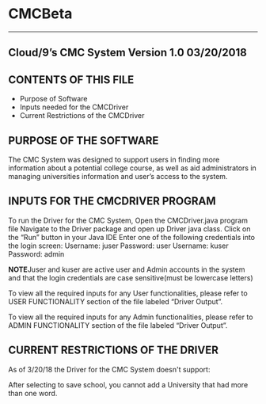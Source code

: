 # CMCBeta

------------------------------------
Cloud/9’s CMC System Version 1.0  03/20/2018
-------------------------------------


CONTENTS OF THIS FILE
---------------------

 * Purpose of Software
 * Inputs needed for the CMCDriver
 * Current Restrictions of the CMCDriver 


PURPOSE OF THE SOFTWARE
------------------------
The CMC System was designed to support users in finding more information about a potential college course, as well as aid administrators in managing universities information and user’s access to the system. 


INPUTS FOR THE CMCDRIVER PROGRAM
-------------------------------

To run the Driver for the CMC System,
Open the CMCDriver.java program file
Navigate to the Driver package and open up Driver java class.
Click on the “Run” button in your Java IDE 
Enter one of the following credentials into the login screen:
Username: juser      Password: user
Username: kuser    Password: admin

**NOTE**Juser and kuser are active user and Admin accounts in the system and that the login credentials are case sensitive(must be lowercase letters)

To view all the required inputs for any User functionalities, please refer to USER FUNCTIONALITY section of the file labeled “Driver Output”.

To view all the required inputs for any Admin functionalities, please refer to ADMIN FUNCTIONALITY section of the file labeled “Driver Output”.




CURRENT RESTRICTIONS OF THE DRIVER
----------------------------------

As of 3/20/18 the Driver for the CMC System doesn't support:

After selecting to save school, you cannot add a University that had more than one word.
